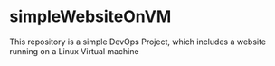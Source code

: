 # simpleWebsiteOnVM

This repository is a simple DevOps Project, which includes a website running on a Linux Virtual machine
